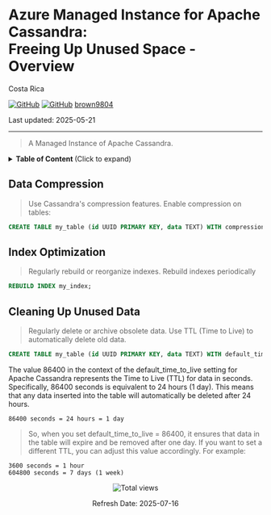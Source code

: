 # Azure Managed Instance for Apache Cassandra: <br/> Freeing Up Unused Space - Overview 

Costa Rica

[![GitHub](https://badgen.net/badge/icon/github?icon=github&label)](https://github.com) 
[![GitHub](https://img.shields.io/badge/--181717?logo=github&logoColor=ffffff)](https://github.com/)
[brown9804](https://github.com/brown9804)

Last updated: 2025-05-21

----------

> A Managed Instance of Apache Cassandra.

<details>
<summary><b>Table of Content </b> (Click to expand)</summary>

- [Data Compression](#data-compression)
- [Index Optimization](#index-optimization)
- [Cleaning Up Unused Data](#cleaning-up-unused-data)

</details>

## Data Compression

> Use Cassandra's compression features. Enable compression on tables:

```sql
CREATE TABLE my_table (id UUID PRIMARY KEY, data TEXT) WITH compression = {'class': 'LZ4Compressor'};
```

## Index Optimization

> Regularly rebuild or reorganize indexes. Rebuild indexes periodically

```sql
REBUILD INDEX my_index;
```

## Cleaning Up Unused Data

> Regularly delete or archive obsolete data. Use TTL (Time to Live) to automatically delete old data.

```sql
CREATE TABLE my_table (id UUID PRIMARY KEY, data TEXT) WITH default_time_to_live = 86400;
```

The value 86400 in the context of the default_time_to_live setting for Apache Cassandra represents the Time to Live (TTL) for data in seconds. Specifically, 86400 seconds is equivalent to 24 hours (1 day). This means that any data inserted into the table will automatically be deleted after 24 hours.

```
86400 seconds = 24 hours = 1 day
```

> So, when you set default_time_to_live = 86400, it ensures that data in the table will expire and be removed after one day. If you want to set a different TTL, you can adjust this value accordingly. For example:

```
3600 seconds = 1 hour
604800 seconds = 7 days (1 week)
```

<!-- START BADGE -->
<div align="center">
  <img src="https://img.shields.io/badge/Total%20views-55-limegreen" alt="Total views">
  <p>Refresh Date: 2025-07-16</p>
</div>
<!-- END BADGE -->
